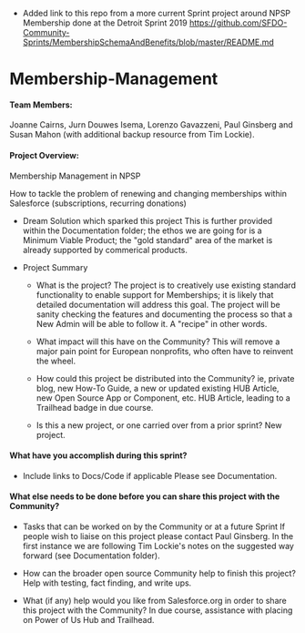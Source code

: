 * Added link to this repo from a more current Sprint project around NPSP Membership done at the Detroit Sprint 2019 https://github.com/SFDO-Community-Sprints/MembershipSchemaAndBenefits/blob/master/README.md

# Membership-Management

#### Team Members:

Joanne Cairns, Jurn Douwes Isema, Lorenzo Gavazzeni, Paul Ginsberg and Susan Mahon (with additional backup resource from Tim Lockie).

#### Project Overview:

Membership Management in NPSP

How to tackle the problem of renewing and changing memberships within Salesforce (subscriptions, recurring donations) 

* Dream Solution which sparked this project
This is further provided within the Documentation folder; the ethos we are going for is a Minimum Viable Product; the "gold standard" area of the market is already supported by commerical products.

* Project Summary
    * What is the project?
    The project is to creatively use existing standard functionality to enable support for Memberships; it is likely that detailed documentation will address this goal. The project will be sanity checking the features and documenting the process so that a New Admin will be able to follow it. A "recipe" in other words.
    
    * What impact will this have on the Community?
    This will remove a major pain point for European nonprofits, who often have to reinvent the wheel.
    
    * How could this project be distributed into the Community? ie, private blog, new How-To Guide, a new or updated existing HUB Article, new Open Source App or Component, etc.
    HUB Article, leading to a Trailhead badge in due course.
    
    * Is this a new project, or one carried over from a prior sprint?
    New project.
    
#### What have you accomplish during this sprint?

* Include links to Docs/Code if applicable
Please see Documentation.

#### What else needs to be done before you can share this project with the Community?

* Tasks that can be worked on by the Community or at a future Sprint
If people wish to liaise on this project please contact Paul Ginsberg. In the first instance we are following Tim Lockie's notes on the suggested way forward (see Documentation folder).

* How can the broader open source Community help to finish this project?
Help with testing, fact finding, and write ups.

* What (if any) help would you like from Salesforce.org in order to share this project with the Community?
In due course, assistance with placing on Power of Us Hub and Trailhead.

